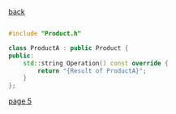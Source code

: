 [back](./page03.md)

```cpp

#include "Product.h"

class ProductA : public Product {
public:
    std::string Operation() const override {
        return "{Result of ProductA}";
    }
};

```

[page 5](./page05.md)
